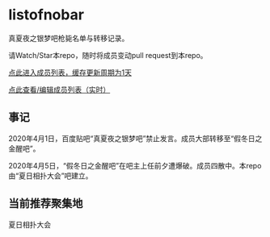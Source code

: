 # listofnobar

真夏夜之银梦吧枪毙名单与转移记录。

请Watch/Star本repo，随时将成员变动pull request到本repo。

[点此进入成员列表，缓存更新周期为1天](https://cdn.jsdelivr.net/gh/lixiang810/listofnobar/PeopleList.txt "点此进入成员列表")

[点此查看/编辑成员列表（实时）](https://github.com/lixiang810/listofnobar/PeopleList.txt "coco")

事记
----

2020年4月1日，百度贴吧“真夏夜之银梦吧”禁止发言。成员大部转移至“假冬日之金醒吧”。

2020年4月5日，“假冬日之金醒吧”在吧主上任前夕遭爆破。成员四散中。本repo由“夏日相扑大会”吧建立。

当前推荐聚集地
----
夏日相扑大会
